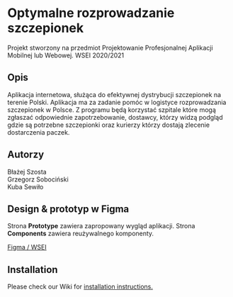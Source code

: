 # Optymalne rozprowadzanie szczepionek
Projekt stworzony na przedmiot Projektowanie Profesjonalnej Aplikacji Mobilnej lub Webowej. WSEI 2020/2021

## Opis
Aplikacja internetowa, służąca do efektywnej dystrybucji szczepionek na terenie Polski. Aplikacja ma za zadanie pomóc w logistyce rozprowadzania szczepionek w Polsce. Z programu będą korzystać szpitale które mogą zgłaszać odpowiednie zapotrzebowanie, dostawcy, którzy widzą podgląd gdzie są potrzebne szczepionki oraz kurierzy którzy dostają zlecenie dostarczenia paczek. 

## Autorzy
Błażej Szosta<br/>
Grzegorz Sobociński<br/>
Kuba Sewiło 

## Design & prototyp w Figma
Strona **Prototype** zawiera zapropowany wygląd aplikacji.
Strona **Components** zawiera reużywalnego komponenty.

[Figma / WSEI](https://www.figma.com/file/5UR8bNgzHmpXeagmt3UpIx/WSEI?node-id=0%3A1)

## Installation
Please check our Wiki for [installation instructions.](https://github.com/grzegorzsobocinski2397/wsei-projektowanie-profesjonalnej-aplikacji/wiki/Installation)
